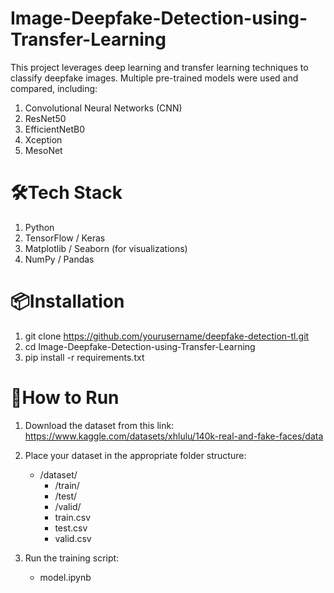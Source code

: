 # Image-Deepfake-Detection-using-Transfer-Learning

This project leverages deep learning and transfer learning techniques to classify deepfake images.
Multiple pre-trained models were used and compared, including:
1. Convolutional Neural Networks (CNN)
2. ResNet50
3. EfficientNetB0
4. Xception
5. MesoNet

# 🛠️Tech Stack
1. Python
2. TensorFlow / Keras
3. Matplotlib / Seaborn (for visualizations)
4. NumPy / Pandas

# 📦Installation
1. git clone https://github.com/yourusername/deepfake-detection-tl.git
2. cd Image-Deepfake-Detection-using-Transfer-Learning
3. pip install -r requirements.txt

# 🧪How to Run
1. Download the dataset from this link: https://www.kaggle.com/datasets/xhlulu/140k-real-and-fake-faces/data
   
2. Place your dataset in the appropriate folder structure:
    - /dataset/
      - /train/
      - /test/
      - /valid/
      - train.csv
      - test.csv
      - valid.csv
   
3. Run the training script:
   - model.ipynb

   
